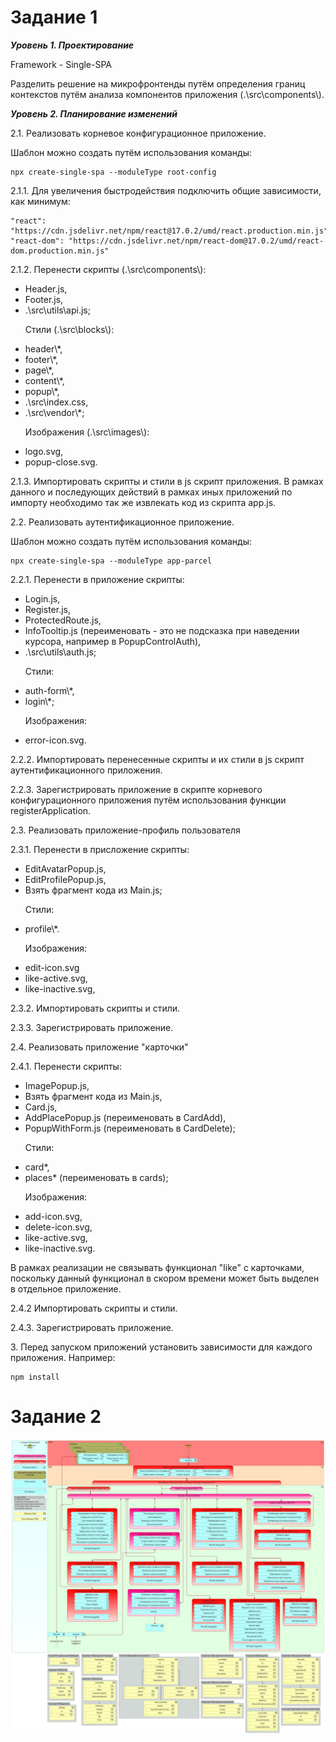 <h1>Задание 1</h1>
<i><b>Уровень 1. Проектирование</b></i><p/>
Framework - Single-SPA<p/>
Разделить решение на микрофронтенды путём определения границ контекстов путём анализа компонентов приложения (.\src\components\).

<i><b>Уровень 2. Планирование изменений</b></i><p/>
2.1. Реализовать корневое конфигурационное приложение.<p/>
Шаблон можно создать путём использования команды: 

    npx create-single-spa --moduleType root-config
2.1.1. Для увеличения быстродействия подключить общие зависимости, как минимум:<p/>

    "react": "https://cdn.jsdelivr.net/npm/react@17.0.2/umd/react.production.min.js",
    "react-dom": "https://cdn.jsdelivr.net/npm/react-dom@17.0.2/umd/react-dom.production.min.js"
2.1.2. Перенести скрипты (.\src\components\\): 
- Header.js,
- Footer.js,
- .\src\utils\api.js;<p/>
Стили (.\src\blocks\\):
- header\\*,
- footer\\*,
- page\\*,
- content\\*,
- popup\\*,
- .\src\index.css,
- .\src\vendor\\*;<p/>
Изображения (.\src\images\\):
- logo.svg,
- popup-close.svg.<p/>

2.1.3. Импортировать скрипты и стили в js скрипт приложения. В рамках данного и последующих действий в рамках иных приложений по импорту необходимо так же извлекать код из скрипта app.js.<p/>
2.2. Реализовать аутентификационное приложение.<p/>
Шаблон можно создать путём использования команды:

    npx create-single-spa --moduleType app-parcel
2.2.1. Перенести в приложение скрипты: 
- Login.js,
- Register.js,
- ProtectedRoute.js,
- InfoTooltip.js (переименовать - это не подсказка при наведении курсора, например в PopupControlAuth),
- .\src\utils\auth.js;<p/>
Стили:
- auth-form\\*, 
- login\\*;<p/>
Изображения:
- error-icon.svg.<p/>

2.2.2. Импортировать перенесенные скрипты и их стили в js скрипт аутентификационного приложения.<p/>
2.2.3. Зарегистрировать приложение в скрипте корневого конфигурационного приложения путём использования функции registerApplication.<p/>
2.3. Реализовать приложение-профиль пользователя<p/>
2.3.1. Перенести в присложение скрипты:
- EditAvatarPopup.js,
- EditProfilePopup.js,
- Взять фрагмент кода из Main.js;<p/>
Стили:
- profile\\*.<p/>
Изображения:
- edit-icon.svg
- like-active.svg,
- like-inactive.svg,<p/>
  
2.3.2. Импортировать скрипты и стили.<p/>
2.3.3. Зарегистрировать приложение.<p/>
2.4. Реализовать приложение "карточки"<p/>
2.4.1. Перенести скрипты:
- ImagePopup.js,
- Взять фрагмент кода из Main.js,
- Card.js,
- AddPlacePopup.js (переименовать в CardAdd),
- PopupWithForm.js (переименовать в CardDelete);<p/>
Стили:
- card\*,
- places\* (переименовать в cards);<p/>
Изображения:
- add-icon.svg,
- delete-icon.svg,
- like-active.svg,
- like-inactive.svg.<p/>
 
В рамках реализации не связывать функционал "like" с карточками, поскольку данный функционал в скором времени может быть выделен в отдельное приложение.<p/>
2.4.2 Импортировать скрипты и стили.<p/>
2.4.3. Зарегистрировать приложение.<p/>
3. Перед запуском приложений установить зависимости для каждого приложения. Например:

    npm install
<h1>Задание 2</h1>

![Image1](task2.jpg)

